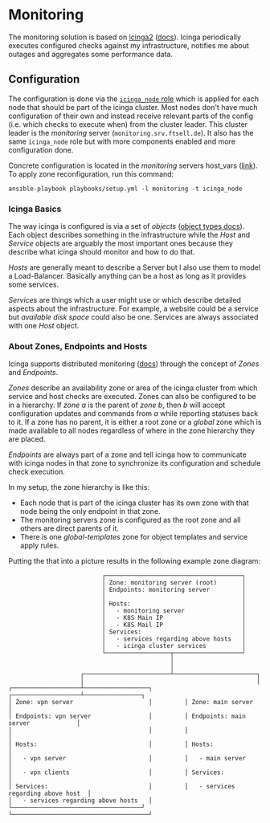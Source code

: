 # Monitoring

The monitoring solution is based on [icinga2](https://icinga.com/) ([docs](https://icinga.com/docs/icinga-2/latest/doc/01-about/)).
Icinga periodically executes configured checks against my infrastructure, notifies me about outages and aggregates some performance data.

## Configuration

The configuration is done via the [`icinga_node` role](./ansible/roles/icinga_node) which is applied for each node that should be part of the icinga cluster.
Most nodes don't have much configuration of their own and instead receive relevant parts of the config (i.e. which checks to execute when) from the cluster leader.
This cluster leader is the *monitoring* server (`monitoring.srv.ftsell.de`).
It also has the same `icinga_node` role but with more components enabled and more configuration done.

Concrete configuration is located in the *monitoring* servers host_vars ([link](./ansible/inventory/host_vars/monitoring/main.yml)).
To apply zone reconfiguration, run this command:
```shell
ansible-playbook playbooks/setup.yml -l monitoring -t icinga_node
```

### Icinga Basics

The way icinga is configured is via a set of *objects* ([object types docs](https://icinga.com/docs/icinga-2/latest/doc/09-object-types/)).
Each object describes something in the infrastructure while the *Host* and *Service* objects are arguably the most important ones because they describe what icinga should monitor and how to do that.

*Hosts* are generally meant to describe a Server but I also use them to model a Load-Balancer.
Basically anything can be a host as long as it provides some services.

*Services* are things which a user might use or which describe detailed aspects about the infrastructure.
For example, a website could be a service but *available disk space* could also be one.
Services are always associated with one *Host* object.

### About Zones, Endpoints and Hosts

Icinga supports distributed monitoring ([docs](https://icinga.com/docs/icinga-2/latest/doc/06-distributed-monitoring/)) through the concept of *Zones* and *Endpoints*.

*Zones* describe an availability zone or area of the icinga cluster from which service and host checks are executed.
Zones can also be configured to be in a hierarchy.
If *zone a* is the parent of *zone b*, then *b* will accept configuration updates and commands from *a* while reporting statuses back to it.
If a zone has no parent, it is either a root zone or a *global* zone which is made available to all nodes regardless of where in the zone hierarchy they are placed.

*Endpoints* are always part of a zone and tell icinga how to communicate with icinga nodes in that zone to synchronize its configuration and schedule check execution.

In my setup, the zone hierarchy is like this:

- Each node that is part of the icinga cluster has its own zone with that node being the only endpoint in that zone.
- The monitoring servers zone is configured as the root zone and all others are direct parents of it.
- There is one *global-templates* zone for object templates and service apply rules.

Putting the that into a picture results in the following example zone diagram:

```text
                          ┌──────────────────────────────────────┐
                          │ Zone: monitoring server (root)       │
                          │ Endpoints: monitoring server         │
                          │                                      │
                          │ Hosts:                               │
                          │   - monitoring server                │
                          │   - K8S Main IP                      │
                          │   - K8S Mail IP                      │
                          │ Services:                            │
                          │   - services regarding above hosts   │
                          │   - icinga cluster services          │
                          └──────────────────┬───────────────────┘
                                             │
                                             │
                    ┌────────────────────────┴───────────────────────┐
                    │                                                │
┌───────────────────┴──────────────────┐         ┌───────────────────┴────────────────┐
│ Zone: vpn server                     │         │ Zone: main server                  │
│ Endpoints: vpn server                │         │ Endpoints: main server             │
│                                      │         │                                    │
│ Hosts:                               │         │ Hosts:                             │
│   - vpn server                       │         │   - main server                    │
│   - vpn clients                      │         │ Services:                          │
│ Services:                            │         │   - services regarding above host  │
│   - services regarding above hosts   │         └────────────────────────────────────┘
└──────────────────────────────────────┘
```
